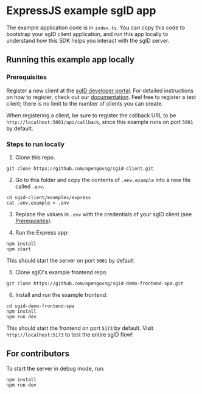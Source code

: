 # ExpressJS example sgID app

The example application code is in `index.ts`. You can copy this code to bootstrap your sgID client application, and run this app locally to understand how this SDK helps you interact with the sgID server.

## Running this example app locally

### Prerequisites

Register a new client at the [sgID developer portal](https://developer.id.gov.sg). For detailed instructions on how to register, check out our [documentation](https://docs.id.gov.sg/introduction/getting-started/register-your-application). Feel free to register a test client; there is no limit to the number of clients you can create.

When registering a client, be sure to register the callback URL to be `http://localhost:5001/api/callback`, since this example runs on port `5001` by default.

### Steps to run locally

1. Clone this repo.

```
git clone https://github.com/opengovsg/sgid-client.git
```

2. Go to this folder and copy the contents of `.env.example` into a new file called `.env`.

```
cd sgid-client/examples/express
cat .env.example > .env
```

3. Replace the values in `.env` with the credentials of your sgID client (see [Prerequisites](#prerequisites)).

4. Run the Express app:

```
npm install
npm start
```

This should start the server on port `5001` by default

5. Clone sgID's example frontend repo:

```
git clone https://github.com/opengovsg/sgid-demo-frontend-spa.git
```

6. Install and run the example frontend:

```
cd sgid-demo-frontend-spa
npm install
npm run dev
```

This should start the frontend on port `5173` by default. Visit `http://localhost:5173` to test the entire sgID flow!

## For contributors

To start the server in debug mode, run:

```
npm install
npm run dev
```
